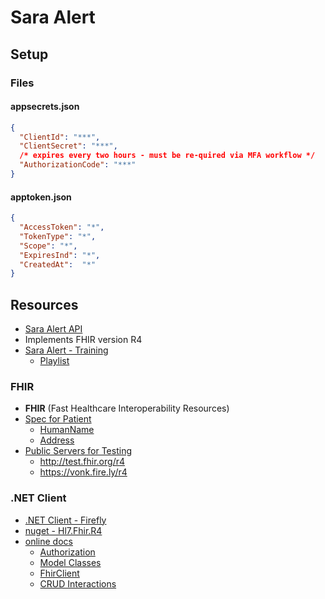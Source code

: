 ﻿# Sara Alert

## Setup


### Files

#### appsecrets.json

```json
{
  "ClientId": "***",
  "ClientSecret": "***",
  /* expires every two hours - must be re-quired via MFA workflow */
  "AuthorizationCode": "***"
}
```

#### apptoken.json

```json
{
  "AccessToken": "*",
  "TokenType": "*",
  "Scope": "*",
  "ExpiresInd": "*",
  "CreatedAt":  "*"
}
```



## Resources

* [Sara Alert API](https://github.com/SaraAlert/SaraAlert/blob/master/API.md)
* Implements FHIR version R4
* [Sara Alert - Training](https://www.youtube.com/watch?v=R52VMSxqz3g)
  * [Playlist](https://www.youtube.com/watch?v=zyHefjOL0eM&list=PLkTApXQou_8KbzQBhp5Y8a_jbO2WsXaZe)

### FHIR

* **FHIR** (Fast Healthcare Interoperability Resources)
* [Spec for Patient](https://www.hl7.org/fhir/patient.html)
  * [HumanName](https://www.hl7.org/fhir/datatypes.html#HumanName)
  * [Address](https://www.hl7.org/fhir/datatypes.html#Address)
* [Public Servers for Testing](https://confluence.hl7.org/display/FHIR/Public+Test+Servers)
  * http://test.fhir.org/r4
  * https://vonk.fire.ly/r4

### .NET Client

* [.NET Client - Firefly](https://github.com/FirelyTeam/fhir-net-api)
* [nuget - Hl7.Fhir.R4](https://www.nuget.org/packages/Hl7.Fhir.R4)
* [online docs](http://docs.simplifier.net/fhirnetapi/index.html)
  * [Authorization](http://docs.simplifier.net/vonk/features/accesscontrol.html#authorization)
  * [Model Classes](http://docs.simplifier.net/fhirnetapi/model/classes.html)
  * [FhirClient](http://docs.simplifier.net/fhirnetapi/client/setup.html)
  * [CRUD Interactions](http://docs.simplifier.net/fhirnetapi/client/crud.html)


